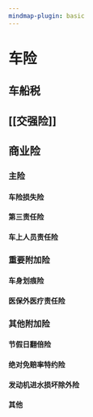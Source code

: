 ```yaml
---
mindmap-plugin: basic
---
```




# 车险

## 车船税

## [[交强险]]

## 商业险
### 主险
#### 车险损失险
#### 第三责任险

#### 车上人员责任险

### 重要附加险

#### 车身划痕险

#### 医保外医疗责任险

### 其他附加险

#### 节假日翻倍险

#### 绝对免赔率特约险

#### 发动机进水损坏除外险

#### 其他